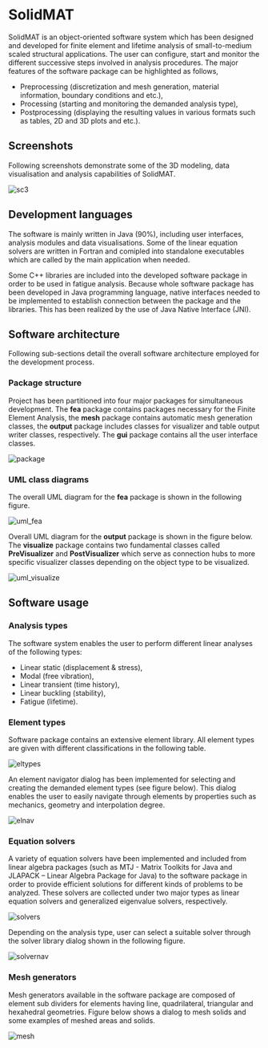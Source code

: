 # SolidMAT
SolidMAT is an object-oriented software system which has been designed and developed for finite element and lifetime analysis of small-to-medium scaled structural applications. The user can configure, start and monitor the different successive steps involved in analysis procedures. The major features of the software package can be highlighted as follows,
- Preprocessing (discretization and mesh generation, material information, boundary conditions and etc.),
- Processing (starting and monitoring the demanded analysis type),
- Postprocessing (displaying the resulting values in various formats such as tables, 2D and 3D plots and etc.).

## Screenshots
Following screenshots demonstrate some of the 3D modeling, data visualisation and analysis capabilities of SolidMAT.

![sc3](https://user-images.githubusercontent.com/13915745/40977697-f7a41cf0-68d1-11e8-8f38-0fa9070e04fc.jpg)

## Development languages
The software is mainly written in Java (90%), including user interfaces, analysis modules and data visualisations. Some of the linear equation solvers are written in Fortran and comipled into standalone executables which are called by the main application when needed. 

Some C++ libraries are included into the developed software package in order to be used in fatigue analysis. Because whole software package has been developed in Java programming language, native interfaces needed to be implemented to establish connection between the package and the libraries. This has been realized by the use of Java Native Interface (JNI).

## Software architecture
Following sub-sections detail the overall software architecture employed for the development process.

### Package structure
Project has been partitioned into four major packages for simultaneous development. The <b>fea</b> package contains packages necessary for the Finite Element Analysis, the <b>mesh</b> package contains automatic mesh generation classes, the <b>output</b> package includes classes for visualizer and table output writer classes, respectively. The <b>gui</b> package contains all the user interface classes.

![package](https://user-images.githubusercontent.com/13915745/41026852-dfe34f7e-6975-11e8-8a26-34979304a14a.jpg)

### UML class diagrams
The overall UML diagram for the <b>fea</b> package is shown in the following figure.

![uml_fea](https://user-images.githubusercontent.com/13915745/41027166-a27ac2ba-6976-11e8-8947-216fad56834d.JPG)

Overall UML diagram for the <b>output</b> package is shown in the figure below. The <b>visualize</b> package contains two fundamental classes called <b>PreVisualizer</b> and <b>PostVisualizer</b> which serve as connection hubs to more specific visualizer classes depending on the object type to be visualized.

![uml_visualize](https://user-images.githubusercontent.com/13915745/41027475-6fc14d52-6977-11e8-9868-38efb37b5d16.JPG)

## Software usage

### Analysis types
The software system enables the user to perform different linear analyses of the following types:
- Linear static (displacement & stress),
- Modal (free vibration),
- Linear transient (time history),
- Linear buckling (stability),
- Fatigue (lifetime).

### Element types
Software package contains an extensive element library. All element types are given with different classifications in the following table.

![eltypes](https://user-images.githubusercontent.com/13915745/41027758-3555a568-6978-11e8-98aa-8be03fda7f01.jpg)

An element navigator dialog has been implemented for selecting and creating the demanded element types (see figure below). This dialog enables the user to easily navigate through elements by properties such as mechanics, geometry and interpolation degree.

![elnav](https://user-images.githubusercontent.com/13915745/41027929-90452840-6978-11e8-9ba2-56c3172c768c.jpg)

### Equation solvers
A variety of equation solvers have been implemented and included from linear algebra packages (such as MTJ - Matrix Toolkits for Java and JLAPACK – Linear Algebra Package for Java) to the software package in order to provide efficient solutions for different kinds of problems to be analyzed. These solvers are collected under two major types as linear equation solvers and generalized eigenvalue solvers, respectively.

![solvers](https://user-images.githubusercontent.com/13915745/41028174-200788f6-6979-11e8-8b86-1f9976fe8714.jpg)

Depending on the analysis type, user can select a suitable solver through the solver library dialog shown in the following figure.

![solvernav](https://user-images.githubusercontent.com/13915745/41028348-7d859a9a-6979-11e8-8ba0-28dcc0f5ede6.jpg)

### Mesh generators
Mesh generators available in the software package are composed of element sub dividers for elements having line, quadrilateral, triangular and hexahedral geometries. Figure below shows a dialog to mesh solids and some examples of meshed areas and solids.

![mesh](https://user-images.githubusercontent.com/13915745/41028522-eb4db080-6979-11e8-912c-38aac66d89bc.jpg)
